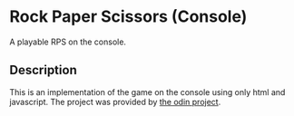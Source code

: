 # Rock Paper Scissors (Console)
A playable RPS on the console.
## Description
This is an implementation of the game on the console using only html and javascript. The project was provided by [the odin project](https://www.theodinproject.com/paths/foundations/courses/foundations/lessons/rock-paper-scissors).
